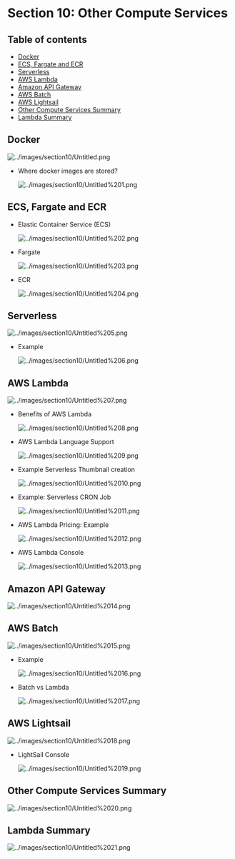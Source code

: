 # Section 10: Other Compute Services

## Table of contents
  - [Docker](#docker)
  - [ECS, Fargate and ECR](#ecs-fargate-and-ecr)
  - [Serverless](#serverless)
  - [AWS Lambda](#aws-lambda)
  - [Amazon API Gateway](#amazon-api-gateway)
  - [AWS Batch](#aws-batch)
  - [AWS Lightsail](#aws-lightsail)
  - [Other Compute Services Summary](#other-compute-services-summary)
  - [Lambda Summary](#lambda-summary)

## Docker

![../images/section10/Untitled.png](../images/section10/Untitled.png)

- Where docker images are stored?

    ![../images/section10/Untitled%201.png](../images/section10/Untitled%201.png)

## ECS, Fargate and ECR

- Elastic Container Service (ECS)

    ![../images/section10/Untitled%202.png](../images/section10/Untitled%202.png)

- Fargate

    ![../images/section10/Untitled%203.png](../images/section10/Untitled%203.png)

- ECR

    ![../images/section10/Untitled%204.png](../images/section10/Untitled%204.png)

## Serverless

![../images/section10/Untitled%205.png](../images/section10/Untitled%205.png)

- Example

    ![../images/section10/Untitled%206.png](../images/section10/Untitled%206.png)

## AWS Lambda

![../images/section10/Untitled%207.png](../images/section10/Untitled%207.png)

- Benefits of AWS Lambda

    ![../images/section10/Untitled%208.png](../images/section10/Untitled%208.png)

- AWS Lambda Language Support

    ![../images/section10/Untitled%209.png](../images/section10/Untitled%209.png)

- Example Serverless Thumbnail creation

    ![../images/section10/Untitled%2010.png](../images/section10/Untitled%2010.png)

- Example: Serverless CRON Job

    ![../images/section10/Untitled%2011.png](../images/section10/Untitled%2011.png)

- AWS Lambda Pricing: Example

    ![../images/section10/Untitled%2012.png](../images/section10/Untitled%2012.png)

- AWS Lambda Console

    ![../images/section10/Untitled%2013.png](../images/section10/Untitled%2013.png)

## Amazon API Gateway

![../images/section10/Untitled%2014.png](../images/section10/Untitled%2014.png)

## AWS Batch

![../images/section10/Untitled%2015.png](../images/section10/Untitled%2015.png)

- Example

    ![../images/section10/Untitled%2016.png](../images/section10/Untitled%2016.png)

- Batch vs Lambda

    ![../images/section10/Untitled%2017.png](../images/section10/Untitled%2017.png)

## AWS Lightsail

![../images/section10/Untitled%2018.png](../images/section10/Untitled%2018.png)

- LightSail Console

    ![../images/section10/Untitled%2019.png](../images/section10/Untitled%2019.png)

## Other Compute Services Summary

![../images/section10/Untitled%2020.png](../images/section10/Untitled%2020.png)

## Lambda Summary

![../images/section10/Untitled%2021.png](../images/section10/Untitled%2021.png)